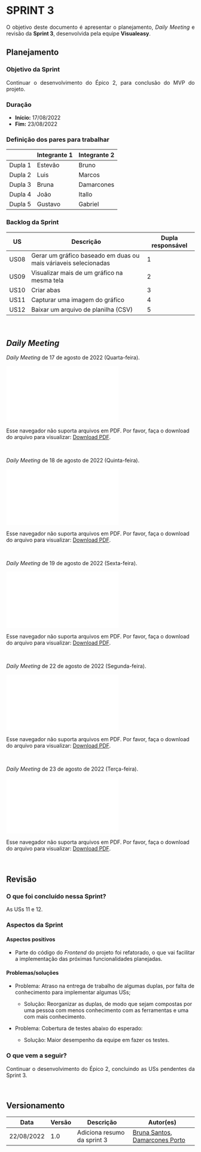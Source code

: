 # SPRINT 3

<p align = "justify">O objetivo deste documento é apresentar o planejamento, <i>Daily Meeting</i> e revisão da <b>Sprint 3</b>, desenvolvida pela equipe <b>Visualeasy</b>.</p>


## Planejamento

### Objetivo da Sprint

<p align = "justify">Continuar o desenvolvimento do Épico 2, para conclusão do MVP do projeto.</p>

### Duração

+ <b>Início:</b> 17/08/2022
+ <b>Fim:</b> 23/08/2022

### Definição dos pares para trabalhar

| |Integrante 1|Integrante 2|
|-|------------|------------|
|Dupla 1|Estevão|Bruno|
|Dupla 2|Luis|Marcos|
|Dupla 3|Bruna|Damarcones|
|Dupla 4|João|Itallo|
|Dupla 5|Gustavo|Gabriel|

### Backlog da Sprint

|US|Descrição|Dupla responsável|
|--|---------|-----------------|
|US08|Gerar um gráfico baseado em duas ou mais váriaveis selecionadas|1|
|US09|Visualizar mais de um gráfico na mesma tela|2|
|US10|Criar abas|3|
|US11|Capturar uma imagem do gráfico|4|
|US12|Baixar um arquivo de planilha (CSV)|5|

<br>



## <i>Daily Meeting</i>

<p align = "justify"><i>Daily Meeting</i> de 17 de agosto de 2022 (Quarta-feira).</p>

 <object data="/scrum/daily/DAILY-17_08.pdf" type="application/pdf" width="690px" height="400px">
<embed src="/scrum/daily/DAILY-17_08.pdf">
        <p>Esse navegador não suporta arquivos em PDF. Por favor, faça o download do arquivo para visualizar: <a href="/scrum/daily/DAILY-17_08.pdf">Download PDF</a>.</p>
    </embed>
</object>

<br>


<p align = "justify"><i>Daily Meeting</i> de 18 de agosto de 2022 (Quinta-feira).</p>

 <object data="/scrum/daily/DAILY-18_08.pdf" type="application/pdf" width="690px" height="400px">
<embed src="/scrum/daily/DAILY-18_08.pdf">
        <p>Esse navegador não suporta arquivos em PDF. Por favor, faça o download do arquivo para visualizar: <a href="/scrum/daily/DAILY-18_08.pdf">Download PDF</a>.</p>
    </embed>
</object>

<br>


<p align = "justify"><i>Daily Meeting</i> de 19 de agosto de 2022 (Sexta-feira).</p>

 <object data="/scrum/daily/DAILY-19_08.pdf" type="application/pdf" width="690px" height="400px">
<embed src="/scrum/daily/DAILY-19_08.pdf">
        <p>Esse navegador não suporta arquivos em PDF. Por favor, faça o download do arquivo para visualizar: <a href="/scrum/daily/DAILY-19_08.pdf">Download PDF</a>.</p>
    </embed>
</object>

<br>


<p align = "justify"><i>Daily Meeting</i> de 22 de agosto de 2022 (Segunda-feira).</p>

 <object data="/scrum/daily/DAILY-22_08.pdf" type="application/pdf" width="690px" height="400px">
<embed src="/scrum/daily/DAILY-22_08.pdf">
        <p>Esse navegador não suporta arquivos em PDF. Por favor, faça o download do arquivo para visualizar: <a href="/scrum/daily/DAILY-22_08.pdf">Download PDF</a>.</p>
    </embed>
</object>

<br>


<p align = "justify"><i>Daily Meeting</i> de 23 de agosto de 2022 (Terça-feira).</p>

 <object data="/scrum/daily/DAILY-23_08.pdf" type="application/pdf" width="690px" height="400px">
<embed src="/scrum/daily/DAILY-23_08.pdf">
        <p>Esse navegador não suporta arquivos em PDF. Por favor, faça o download do arquivo para visualizar: <a href="/scrum/daily/DAILY-23_08.pdf">Download PDF</a>.</p>
    </embed>
</object>

<br>



## Revisão

### O que foi concluído nessa Sprint?

<p align = "justify">As USs 11 e 12.</p>


### Aspectos da Sprint

#### Aspectos positivos

+ <p align = "justify">Parte do código do <i>Frontend</i> do projeto foi refatorado, o que vai facilitar a implementação das próximas funcionalidades planejadas.</p>


#### Problemas/soluções

+ Problema: Atraso na entrega de trabalho de algumas duplas, por falta de conhecimento para implementar algumas USs;
    + Solução: Reorganizar as duplas, de modo que sejam compostas por uma pessoa com menos conhecimento com as ferramentas e uma com mais conhecimento.

+ Problema: Cobertura de testes abaixo do esperado:
    + Solução: Maior desempenho da equipe em fazer os testes.

### O que vem a seguir?

<p align = "justify">Continuar o desenvolvimento do Épico 2, concluindo as USs pendentes da Sprint 3.</p>

<br>

## Versionamento

| Data | Versão | Descrição | Autor(es) |
|------|--------|-----------|-----------|
|22/08/2022|1.0 |Adiciona resumo da sprint 3|[Bruna Santos](https://github.com/brunaalmeidasantos), [Damarcones Porto](https://github.com/damarcones)|